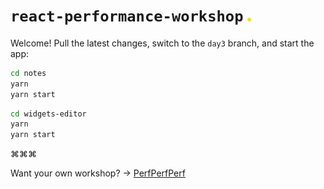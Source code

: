# `react-performance-workshop` <img src="./dot.png" width="6">

Welcome! Pull the latest changes, switch to the `day3` branch, and start the app:

```sh
cd notes
yarn
yarn start
```

```sh
cd widgets-editor
yarn
yarn start
```

⌘⌘⌘

Want your own workshop? → [PerfPerfPerf](https://3perf.com)
